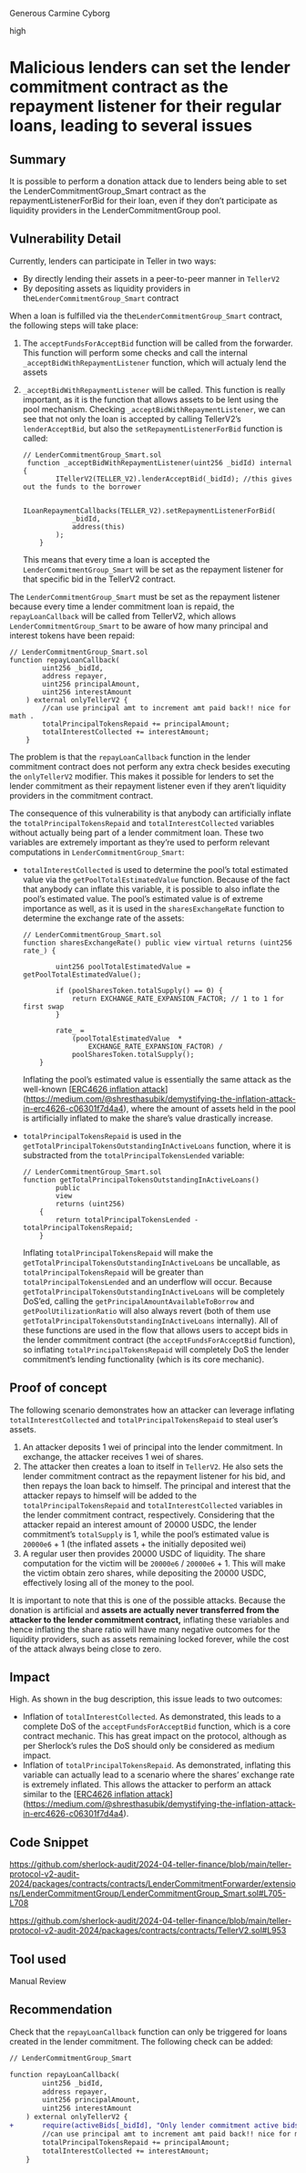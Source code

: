 Generous Carmine Cyborg

high

# Malicious lenders can set the lender commitment contract as the repayment listener for their regular loans, leading to several issues

## Summary

It is possible to perform a donation attack due to lenders being able to set the LenderCommitmentGroup_Smart contract as the repaymentListenerForBid for their loan, even if they don’t participate as liquidity providers in the LenderCommitmentGroup pool.

## Vulnerability Detail

Currently, lenders can participate in Teller in two ways:

- By directly lending their assets in a peer-to-peer manner in `TellerV2`
- By depositing assets as liquidity providers in the`LenderCommitmentGroup_Smart` contract

When a loan is fulfilled via the the`LenderCommitmentGroup_Smart` contract, the following steps will take place:

1. The `acceptFundsForAcceptBid` function will be called from the forwarder. This function will perform some checks and call the internal `_acceptBidWithRepaymentListener` function, which will actualy lend the assets
2. `_acceptBidWithRepaymentListener` will be called. This function is really important, as it is the function that allows assets to be lent using the pool mechanism. Checking `_acceptBidWithRepaymentListener`, we can see that not only the loan is accepted by calling TellerV2’s `lenderAcceptBid`, but also the `setRepaymentListenerForBid` function is called:
    
    ```solidity
    // LenderCommitmentGroup_Smart.sol
     function _acceptBidWithRepaymentListener(uint256 _bidId) internal {
            ITellerV2(TELLER_V2).lenderAcceptBid(_bidId); //this gives out the funds to the borrower
    
            ILoanRepaymentCallbacks(TELLER_V2).setRepaymentListenerForBid(
                _bidId,
                address(this)
            );
        }
    ```
    
    This means that every time a loan is accepted the `LenderCommitmentGroup_Smart` will be set as the repayment listener for that specific bid in the TellerV2 contract.
    

The `LenderCommitmentGroup_Smart` must be set as the repayment listener because every time a lender commitment loan is repaid, the `repayLoanCallback` will be called from TellerV2, which allows `LenderCommitmentGroup_Smart` to be aware of how many principal and interest tokens have been repaid:

```solidity
// LenderCommitmentGroup_Smart.sol
function repayLoanCallback( 
        uint256 _bidId,
        address repayer,
        uint256 principalAmount,
        uint256 interestAmount
    ) external onlyTellerV2 { 
        //can use principal amt to increment amt paid back!! nice for math .
        totalPrincipalTokensRepaid += principalAmount;
        totalInterestCollected += interestAmount;
    }
```

The problem is that the `repayLoanCallback` function in the lender commitment contract does not perform any extra check besides executing the `onlyTellerV2` modifier. This makes it possible for lenders to set the lender commitment as their repayment listener even if they aren’t liquidity providers in the commitment contract.

The consequence of this vulnerability is that anybody can artificially inflate the `totalPrincipalTokensRepaid` and `totalInterestCollected` variables without actually being part of a lender commitment loan. These two variables are extremely important as they’re used to perform relevant computations in `LenderCommitmentGroup_Smart`:

- `totalInterestCollected` is used to determine the pool’s total estimated value via the `getPoolTotalEstimatedValue` function. Because of the fact that anybody can inflate this variable, it is possible to also inflate the pool’s estimated value. The pool’s estimated value is of extreme importance as well, as it is used in the `sharesExchangeRate` function to determine the exchange rate of the assets:
    
    ```solidity
    // LenderCommitmentGroup_Smart.sol
    function sharesExchangeRate() public view virtual returns (uint256 rate_) {
            
            uint256 poolTotalEstimatedValue = getPoolTotalEstimatedValue();
    
            if (poolSharesToken.totalSupply() == 0) {
                return EXCHANGE_RATE_EXPANSION_FACTOR; // 1 to 1 for first swap
            }
     
            rate_ =
                (poolTotalEstimatedValue  *
                    EXCHANGE_RATE_EXPANSION_FACTOR) /
                poolSharesToken.totalSupply();
        }
    ```
    
    Inflating the pool’s estimated value is essentially the same attack as the well-known [[ERC4626 inflation attack](https://medium.com/@shresthasubik/demystifying-the-inflation-attack-in-erc4626-c06301f7d4a4)](https://medium.com/@shresthasubik/demystifying-the-inflation-attack-in-erc4626-c06301f7d4a4), where the amount of assets held in the pool is artificially inflated to make the share’s value drastically increase.
    
- `totalPrincipalTokensRepaid` is used in the `getTotalPrincipalTokensOutstandingInActiveLoans` function, where it is substracted from the `totalPrincipalTokensLended` variable:
    
    ```solidity
    // LenderCommitmentGroup_Smart.sol
    function getTotalPrincipalTokensOutstandingInActiveLoans()
            public
            view
            returns (uint256)
        {
            return totalPrincipalTokensLended - totalPrincipalTokensRepaid;
        }
    ```
    
    Inflating `totalPrincipalTokensRepaid` will make the `getTotalPrincipalTokensOutstandingInActiveLoans` be uncallable, as `totalPrincipalTokensRepaid` will be greater than `totalPrincipalTokensLended` and an underflow will occur. Because `getTotalPrincipalTokensOutstandingInActiveLoans` will be completely DoS’ed, calling the `getPrincipalAmountAvailableToBorrow` and `getPoolUtilizationRatio` will also always revert (both of them use `getTotalPrincipalTokensOutstandingInActiveLoans` internally). All of these functions are used in the flow that allows users to accept bids in the lender commitment contract (the `acceptFundsForAcceptBid` function), so inflating `totalPrincipalTokensRepaid` will completely DoS the lender commitment’s lending functionality (which is its core mechanic).

## Proof of concept

The following scenario demonstrates how an attacker can leverage inflating `totalInterestCollected` and `totalPrincipalTokensRepaid` to steal user’s assets.

1. An attacker deposits 1 wei of principal into the lender commitment. In exchange, the attacker receives 1 wei of shares.
2. The attacker then creates a loan to itself in `TellerV2`. He also sets the lender commitment contract as the repayment listener for his bid, and then repays the loan back to himself. The principal and interest that the attacker repays to himself will be added to the `totalPrincipalTokensRepaid` and `totalInterestCollected` variables in the lender commitment contract, respectively. Considering that the attacker repaid an interest amount of 20000 USDC, the lender commitment’s `totalSupply` is 1, while the pool’s estimated value is `20000e6` + 1 (the inflated assets + the initially deposited wei)
3. A regular user then provides 20000 USDC of liquidity. The share computation for the victim will be `20000e6` / `20000e6` + 1. This will make the victim obtain zero shares, while depositing the 20000 USDC, effectively losing all of the money to the pool.

It is important to note that this is one of the possible attacks. Because the donation is artificial and **assets are actually never transferred from the attacker to the lender commitment contract,** inflating these variables and hence inflating the share ratio will have many negative outcomes for the liquidity providers, such as assets remaining locked forever, while the cost of the attack always being close to zero.

## Impact

High. As shown in the bug description, this issue leads to two outcomes:

- Inflation of `totalInterestCollected`. As demonstrated, this leads to a complete DoS of the `acceptFundsForAcceptBid` function, which is a core contract mechanic. This has great impact on the protocol, although as per Sherlock’s rules the DoS should only be considered as medium impact.
- Inflation of `totalPrincipalTokensRepaid`. As demonstrated, inflating this variable can actually lead to a scenario where the shares’ exchange rate is extremely inflated. This allows the attacker to perform an attack similar to the [[ERC4626 inflation attack](https://medium.com/@shresthasubik/demystifying-the-inflation-attack-in-erc4626-c06301f7d4a4)](https://medium.com/@shresthasubik/demystifying-the-inflation-attack-in-erc4626-c06301f7d4a4).

## Code Snippet

https://github.com/sherlock-audit/2024-04-teller-finance/blob/main/teller-protocol-v2-audit-2024/packages/contracts/contracts/LenderCommitmentForwarder/extensions/LenderCommitmentGroup/LenderCommitmentGroup_Smart.sol#L705-L708

https://github.com/sherlock-audit/2024-04-teller-finance/blob/main/teller-protocol-v2-audit-2024/packages/contracts/contracts/TellerV2.sol#L953

## Tool used

Manual Review

## Recommendation

Check that the `repayLoanCallback` function can only be triggered for loans created in the lender commitment. The following check can be added:

```diff
// LenderCommitmentGroup_Smart

function repayLoanCallback( 
        uint256 _bidId,
        address repayer,
        uint256 principalAmount,
        uint256 interestAmount
    ) external onlyTellerV2 { 
+       require(activeBids[_bidId], "Only lender commitment active bids are allowed");
        //can use principal amt to increment amt paid back!! nice for math .
        totalPrincipalTokensRepaid += principalAmount;
        totalInterestCollected += interestAmount;
    }
```
